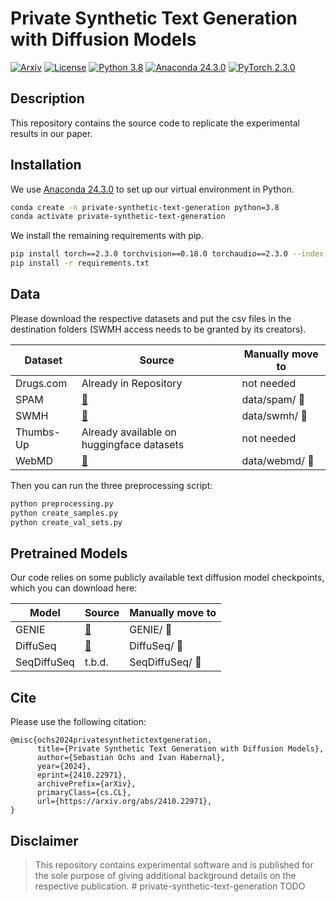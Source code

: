 # Private Synthetic Text Generation with Diffusion Models
[![Arxiv](https://img.shields.io/badge/Arxiv-2410.22971-red?style=flat-square&logo=arxiv&logoColor=white)](https://arxiv.org/abs/2410.22971)
[![License](https://img.shields.io/badge/License-MIT-yellow.svg)](https://opensource.org/license/mit)
[![Python 3.8](https://img.shields.io/badge/Python-3.8-blue)](https://www.python.org/downloads/release/python-3819/)
[![Anaconda 24.3.0](https://img.shields.io/badge/Anaconda-24.3.0-green)](https://anaconda.org/anaconda/conda/files?sort=time&sort_order=desc&type=&version=24.3.0)
[![PyTorch 2.3.0](https://img.shields.io/badge/PyTorch-2.3.0-lightgrey)](https://pytorch.org/get-started/previous-versions/#v230)

## Description

This repository contains the source code to replicate the experimental results in our paper.

## Installation

We use [Anaconda 24.3.0](https://anaconda.org/anaconda/conda/files?sort=time&sort_order=desc&type=&version=24.3.0) to set up our virtual environment in Python.
```bash
conda create -n private-synthetic-text-generation python=3.8
conda activate private-synthetic-text-generation
```
We install the remaining requirements with pip.
```bash
pip install torch==2.3.0 torchvision==0.18.0 torchaudio==2.3.0 --index-url https://download.pytorch.org/whl/cu118
pip install -r requirements.txt
```

## Data
Please download the respective datasets and put the csv files in the destination folders (SWMH access needs to be granted by its creators).

| Dataset   | Source                                                                         | Manually move to |
|-----------|--------------------------------------------------------------------------------|------------------|
| Drugs.com | Already in Repository                                                          | not needed       |
| SPAM      | [🔗](https://www.kaggle.com/datasets/naserabdullahalam/phishing-email-dataset) | data/spam/ 📂    |
| SWMH      | [🔗](https://zenodo.org/records/6476179)                                       | data/swmh/ 📂    |
| Thumbs-Up | Already available on huggingface datasets                                      | not needed       |
| WebMD     | [🔗](https://www.kaggle.com/datasets/rohanharode07/webmd-drug-reviews-dataset) | data/webmd/ 📂   |

Then you can run the three preprocessing script:
```bash
python preprocessing.py
python create_samples.py
python create_val_sets.py
```

## Pretrained Models

Our code relies on some publicly available text diffusion model checkpoints, which you can download here:  

| Model       | Source                                                                                      | Manually move to |  
|-------------|---------------------------------------------------------------------------------------------|------------------|  
| GENIE       | [🔗](https://drive.google.com/file/d/1-AZssEmgs0QdTp_w8-_4cPi0cV-Hot4N/view)                | GENIE/ 📂        |
| DiffuSeq    | [🔗](https://drive.google.com/file/d/1gj9OpGlM9OzbbrCIOfia8Ve6GMDd2Vxa/view?usp=drive_link) | DiffuSeq/ 📂     |
| SeqDiffuSeq | t.b.d.                                                                                      | SeqDiffuSeq/ 📂  |

## Cite

Please use the following citation:

```
@misc{ochs2024privatesynthetictextgeneration,
      title={Private Synthetic Text Generation with Diffusion Models}, 
      author={Sebastian Ochs and Ivan Habernal},
      year={2024},
      eprint={2410.22971},
      archivePrefix={arXiv},
      primaryClass={cs.CL},
      url={https://arxiv.org/abs/2410.22971}, 
}
```

## Disclaimer

> This repository contains experimental software and is published for the sole purpose of giving additional background details on the respective publication. # private-synthetic-text-generation
TODO
